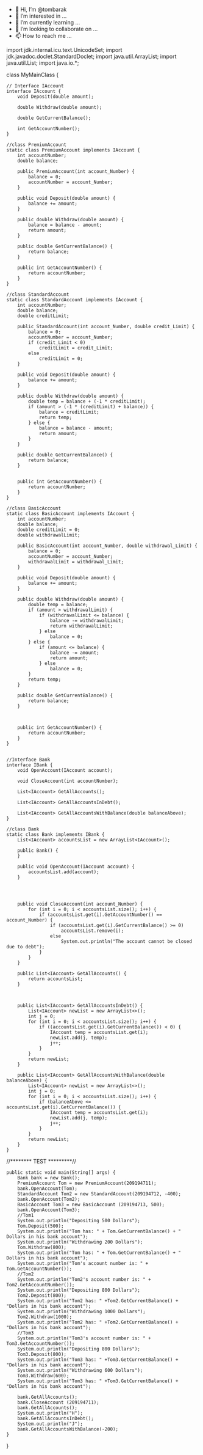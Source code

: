 - 👋 Hi, I’m @tombarak
- 👀 I’m interested in ...
- 🌱 I’m currently learning ...
- 💞️ I’m looking to collaborate on ...
- 📫 How to reach me ...

<!---
tombarak/tombarak is a ✨ special ✨ repository because its `README.md` (this file) appears on your GitHub profile.
You can click the Preview link to take a look at your changes.
--->
import jdk.internal.icu.text.UnicodeSet;
import jdk.javadoc.doclet.StandardDoclet;
import java.util.ArrayList;
import java.util.List;
import java.io.*;


class MyMainClass {


    // Interface IAccount
    interface IAccount {
        void Deposit(double amount);

        double Withdraw(double amount);

        double GetCurrentBalance();

        int GetAccountNumber();
    }

    //class PremiumAccount
    static class PremiumAccount implements IAccount {
        int accountNumber;
        double balance;

        public PremiumAccount(int account_Number) {
            balance = 0;
            accountNumber = account_Number;
        }

        public void Deposit(double amount) {
            balance += amount;
        }

        public double Withdraw(double amount) {
            balance = balance - amount;
            return amount;
        }

        public double GetCurrentBalance() {
            return balance;
        }

        public int GetAccountNumber() {
            return accountNumber;
        }
    }

    //class StandardAccount
    static class StandardAccount implements IAccount {
        int accountNumber;
        double balance;
        double creditLimit;

        public StandardAccount(int account_Number, double credit_Limit) {
            balance = 0;
            accountNumber = account_Number;
            if (credit_Limit < 0)
                creditLimit = credit_Limit;
            else
                creditLimit = 0;
        }

        public void Deposit(double amount) {
            balance += amount;
        }

        public double Withdraw(double amount) {
            double temp = balance + (-1 * creditLimit);
            if (amount > (-1 * (creditLimit) + balance)) {
                balance = creditLimit;
                return temp;
            } else {
                balance = balance - amount;
                return amount;
            }
        }

        public double GetCurrentBalance() {
            return balance;
        }


        public int GetAccountNumber() {
            return accountNumber;
        }
    }

    //class BasicAccount
    static class BasicAccount implements IAccount {
        int accountNumber;
        double balance;
        double creditLimit = 0;
        double withdrawalLimit;

        public BasicAccount(int account_Number, double withdrawal_Limit) {
            balance = 0;
            accountNumber = account_Number;
            withdrawalLimit = withdrawal_Limit;
        }

        public void Deposit(double amount) {
            balance += amount;
        }

        public double Withdraw(double amount) {
            double temp = balance;
            if (amount > withdrawalLimit) {
                if (withdrawalLimit <= balance) {
                    balance -= withdrawalLimit;
                    return withdrawalLimit;
                } else
                    balance = 0;
            } else {
                if (amount <= balance) {
                    balance -= amount;
                    return amount;
                } else
                    balance = 0;
            }
            return temp;
        }

        public double GetCurrentBalance() {
            return balance;
        }



        public int GetAccountNumber() {
            return accountNumber;
        }
    }


    //Interface Bank
    interface IBank {
        void OpenAccount(IAccount account);

        void CloseAccount(int accountNumber);

        List<IAccount> GetAllAccounts();

        List<IAccount> GetAllAccountsInDebt();

        List<IAccount> GetAllAccountsWithBalance(double balanceAbove);
    }

    //class Bank
    static class Bank implements IBank {
        List<IAccount> accountsList = new ArrayList<IAccount>();

        public Bank() {
        }

        public void OpenAccount(IAccount account) {
            accountsList.add(account);
        }




        public void CloseAccount(int account_Number) {
            for (int i = 0; i < accountsList.size(); i++) {
                if (accountsList.get(i).GetAccountNumber() == account_Number) {
                    if (accountsList.get(i).GetCurrentBalance() >= 0)
                        accountsList.remove(i);
                    else
                        System.out.println("The account cannot be closed due to debt");
                }
            }
        }

        public List<IAccount> GetAllAccounts() {
            return accountsList;
        }



        public List<IAccount> GetAllAccountsInDebt() {
            List<IAccount> newList = new ArrayList<>();
            int j = 0;
            for (int i = 0; i < accountsList.size(); i++) {
                if ((accountsList.get(i).GetCurrentBalance()) < 0) {
                    IAccount temp = accountsList.get(i);
                    newList.add(j, temp);
                    j++;
                }
            }
            return newList;
        }

        public List<IAccount> GetAllAccountsWithBalance(double balanceAbove) {
            List<IAccount> newList = new ArrayList<>();
            int j = 0;
            for (int i = 0; i < accountsList.size(); i++) {
                if (balanceAbove <= accountsList.get(i).GetCurrentBalance()) {
                    IAccount temp = accountsList.get(i);
                    newList.add(j, temp);
                    j++;
                }
            }
            return newList;
        }
    }

//******** TEST *********//

    public static void main(String[] args) {
        Bank bank = new Bank();
        PremiumAccount Tom = new PremiumAccount(209194711);
        bank.OpenAccount(Tom);
        StandardAccount Tom2 = new StandardAccount(209194712, -400);
        bank.OpenAccount(Tom2);
        BasicAccount Tom3 = new BasicAccount (209194713, 500);
        bank.OpenAccount(Tom3);
        //Tom1
        System.out.println("Depositing 500 Dollars");
        Tom.Deposit(500);
        System.out.println("Tom has: " + Tom.GetCurrentBalance() + " Dollars in his bank account");
        System.out.println("Withdrawing 200 Dollars");
        Tom.Withdraw(800);
        System.out.println("Tom has: " + Tom.GetCurrentBalance() + " Dollars in his bank account");
        System.out.println("Tom's account number is: " + Tom.GetAccountNumber());
        //Tom2
        System.out.println("Tom2's account number is: " + Tom2.GetAccountNumber());
        System.out.println("Depositing 800 Dollars");
        Tom2.Deposit(800);
        System.out.println("Tom2 has: " +Tom2.GetCurrentBalance() + "Dollars in his bank account");
        System.out.println("Withdrawing 1000 Dollars");
        Tom2.Withdraw(1000);
        System.out.println("Tom2 has: " +Tom2.GetCurrentBalance() + "Dollars in his bank account");
        //Tom3
        System.out.println("Tom3's account number is: " + Tom3.GetAccountNumber());
        System.out.println("Depositing 800 Dollars");
        Tom3.Deposit(800);
        System.out.println("Tom3 has: " +Tom3.GetCurrentBalance() + "Dollars in his bank account");
        System.out.println("Withdrawing 600 Dollars");
        Tom3.Withdraw(600);
        System.out.println("Tom3 has: " +Tom3.GetCurrentBalance() + "Dollars in his bank account");

        bank.GetAllAccounts();
        bank.CloseAccount (209194711);
        bank.GetAllAccounts();
        System.out.println("H");
        bank.GetAllAccountsInDebt();
        System.out.println("J");
        bank.GetAllAccountsWithBalance(-200);
    }
}
